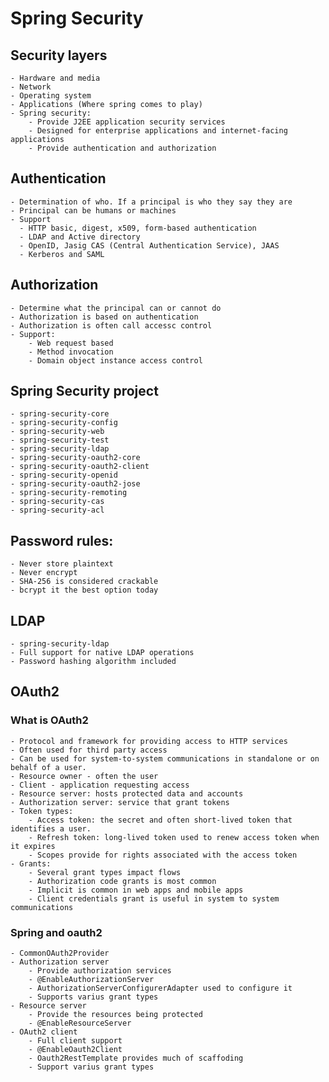# Spring Security
  ## Security layers
    - Hardware and media
    - Network
    - Operating system
    - Applications (Where spring comes to play)
    - Spring security:
		- Provide J2EE application security services
		- Designed for enterprise applications and internet-facing applications
		- Provide authentication and authorization
  ## Authentication
  	- Determination of who. If a principal is who they say they are
  	- Principal can be humans or machines
  	- Support
	  - HTTP basic, digest, x509, form-based authentication
	  - LDAP and Active directory
	  - OpenID, Jasig CAS (Central Authentication Service), JAAS
	  - Kerberos and SAML
  ## Authorization
	- Determine what the principal can or cannot do
  	- Authorization is based on authentication
  	- Authorization is often call accessc control
  	- Support: 
		- Web request based
		- Method invocation
		- Domain object instance access control
  ## Spring Security project
  	- spring-security-core
  	- spring-security-config
  	- spring-security-web
  	- spring-security-test
  	- spring-security-ldap
  	- spring-security-oauth2-core
  	- spring-security-oauth2-client
  	- spring-security-openid
  	- spring-security-oauth2-jose
  	- spring-security-remoting
  	- spring-security-cas
  	- spring-security-acl
  ## Password rules: 
    - Never store plaintext
    - Never encrypt
    - SHA-256 is considered crackable
    - bcrypt it the best option today
  ## LDAP
  	- spring-security-ldap
	- Full support for native LDAP operations
	- Password hashing algorithm included	
  ## OAuth2
   ### What is OAuth2
   	- Protocol and framework for providing access to HTTP services
	- Often used for third party access
	- Can be used for system-to-system communications in standalone or on behalf of a user.
	- Resource owner - often the user
	- Client - application requesting access 
	- Resource server: hosts protected data and accounts
	- Authorization server: service that grant tokens
	- Token types:
		- Access token: the secret and often short-lived token that identifies a user.
		- Refresh token: long-lived token used to renew access token when it expires
		- Scopes provide for rights associated with the access token 
	- Grants:
		- Several grant types impact flows
		- Authorization code grants is most common
		- Implicit is common in web apps and mobile apps
		- Client credentials grant is useful in system to system communications
   ### Spring and oauth2
   	- CommonOAuth2Provider
	- Authorization server
		- Provide authorization services
		- @EnableAuthorizationServer
		- AuthorizationServerConfigurerAdapter used to configure it
		- Supports varius grant types
	- Resource server
		- Provide the resources being protected
		- @EnableResourceServer
	- OAuth2 client
		- Full client support
		- @EnableOauth2Client
		- Oauth2RestTemplate provides much of scaffoding
		- Support varius grant types
  
